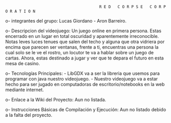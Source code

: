                                              R E D   C O R P S E   C O R P O R A T I O N

o- integrantes del grupo: Lucas Giordano - Aron Barreiro.

o- Descripcion del videojuego: Un juego online en primera persona. Estas encerrado en un lugar en total oscuridad y aparentemente irreconocible.
                                      Notas leves luces tenues que salen del techo y alguna que otra vidriera por encima que parecen ser ventanas,
                                  frente a ti, encuentras una persona la cual solo se le ve el rostro, un locutor te va a hablar sobre un juego de cartas.
                                      Ahora, estas destinado a jugar y ver que te depara el futuro en esta mesa de casino.


o- Tecnologías Principales: - LibGDX va a ser la libreria que usemos para programar con java nuestro videojuego.
                            - Nuestro videojuego va a estar hecho para ser jugado en computadoras de escritorio/notebooks en la web mediante internet.

o- Enlace a la Wiki del Proyecto: Aun no listada.

o- Instrucciones Básicas de Compilación y Ejecución: Aun no listado debido a la falta del proyecto.
